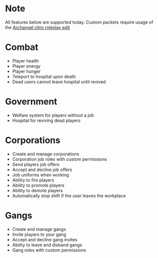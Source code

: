 # Note
All features below are supported today.  Custom packets require usage
of the [Archangel nitro roleplay edit](https://github.com/habbo-hotel/nitro-rp)

# Combat
- Player health
- Player energy
- Player hunger
- Teleport to hospital upon death
- Dead users cannot leave hospital until revived

# Government
- Welfare system for players without a job
- Hospital for reviving dead players

# Corporations
- Create and manage corporations
- Corporation job roles with custom permissions
- Send players job offers
- Accept and decline job offers
- Job uniforms when working
- Ability to fire players
- Ability to promote players
- Ability to demote players
- Automatically stop shift if the user leaves the workplace

# Gangs
- Create and manage gangs
- Invite players to your gang
- Accept and decline gang invites
- Ability to leave and disband gangs
- Gang roles with custom permissions